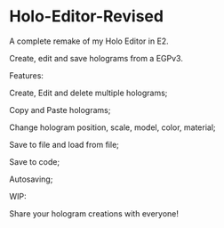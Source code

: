 # Holo-Editor-Revised
A complete remake of my Holo Editor in E2.

Create, edit and save holograms from a EGPv3. 

Features:

  Create, Edit and delete multiple holograms;
  
  Copy and Paste holograms;
  
  Change hologram position, scale, model, color, material;
  
  Save to file and load from file;
  
  Save to code;
  
  Autosaving;
  
WIP:

  Share your hologram creations with everyone!
